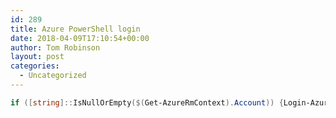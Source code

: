 ```yaml
---
id: 289
title: Azure PowerShell login
date: 2018-04-09T17:10:54+00:00
author: Tom Robinson
layout: post
categories:
  - Uncategorized
---
```

```powershell
if ([string]::IsNullOrEmpty($(Get-AzureRmContext).Account)) {Login-AzureRmAccount}
```